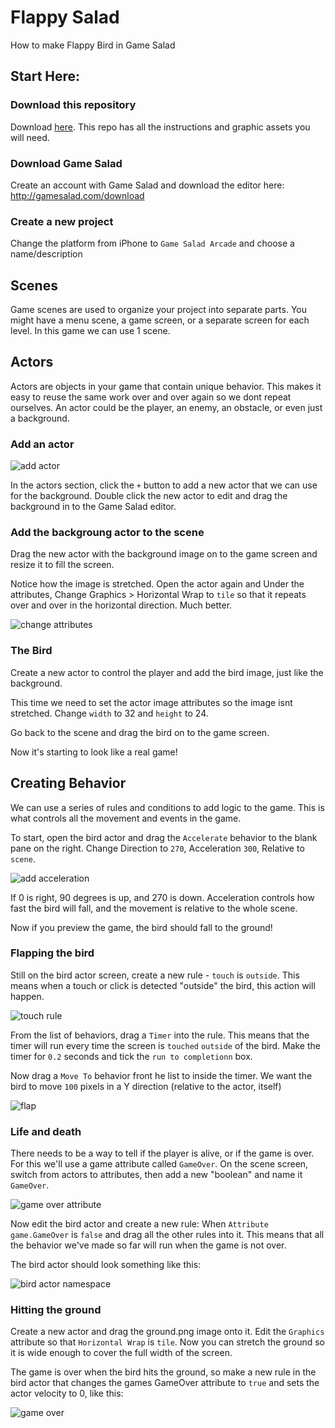 # Flappy Salad
How to make Flappy Bird in Game Salad

## Start Here:

### Download this repository
Download [here](https://github.com/patmood/flappy-salad/archive/master.zip). This repo has all the instructions and graphic assets you will need.

### Download Game Salad
Create an account with Game Salad and download the editor here: http://gamesalad.com/download

### Create a new project
Change the platform from iPhone to `Game Salad Arcade` and choose a name/description

## Scenes
Game scenes are used to organize your project into separate parts. You might have a menu scene, a game screen, or a separate screen for each level. In this game we can use 1 scene.

## Actors
Actors are objects in your game that contain unique behavior. This makes it easy to reuse the same work over and over again so we dont repeat ourselves. An actor could be the player, an enemy, an obstacle, or even just a background.

### Add an actor

![add actor](screenshots/1_add_actor.png)

In the actors section, click the `+` button to add a new actor that we can use for the background. Double click the new actor to edit and drag the background in to the Game Salad editor.

### Add the backgroung actor to the scene
Drag the new actor with the background image on to the game screen and resize it to fill the screen.

Notice how the image is stretched. Open the actor again and Under the attributes, Change Graphics > Horizontal Wrap to `tile` so that it repeats over and over in the horizontal direction. Much better.

![change attributes](screenshots/2_actor_graphics.png)

### The Bird
Create a new actor to control the player and add the bird image, just like the background.

This time we need to set the actor image attributes so the image isnt stretched. Change `width` to 32 and `height` to 24.

Go back to the scene and drag the bird on to the game screen.

Now it's starting to look like a real game!

## Creating Behavior

We can use a series of rules and conditions to add logic to the game. This is what controls all the movement and events in the game.

To start, open the bird actor and drag the `Accelerate` behavior to the blank pane on the right. Change Direction to `270`, Acceleration `300`, Relative to `scene`.

![add acceleration](screenshots/3_gravity.png)

If 0 is right, 90 degrees is up, and 270 is down. Acceleration controls how fast the bird will fall, and the movement is relative to the whole scene.

Now if you preview the game, the bird should fall to the ground!

### Flapping the bird

Still on the bird actor screen, create a new rule - `touch` is `outside`. This means when a touch or click is detected "outside" the bird, this action will happen.

![touch rule](screenshots/4_touch_rule.png)

From the list of behaviors, drag a `Timer` into the rule. This means that the timer will run every time the screen is `touched` `outside` of the bird. Make the timer for `0.2` seconds and tick the `run to completionn` box.

Now drag a `Move To` behavior front he list to inside the timer. We want the bird to move `100` pixels in a Y direction (relative to the actor, itself)

![flap](screenshots/5_flap_motion.png)

### Life and death

There needs to be a way to tell if the player is alive, or if the game is over. For this we'll use a game attribute called `GameOver`. On the scene screen, switch from actors to attributes, then add a new "boolean" and name it `GameOver`.

![game over attribute](screenshots/6_game_over_attribute.png)

Now edit the bird actor and create a new rule: When `Attribute` `game.GameOver` is `false` and drag all the other rules into it. This means that all the behavior we've made so far will run when the game is not over.

The bird actor should look something like this:

![bird actor namespace](screenshots/7_rules_game_over.png)

### Hitting the ground

Create a new actor and drag the ground.png image onto it. Edit the `Graphics` attribute so that `Horizontal Wrap` is `tile`. Now you can stretch the ground so it is wide enough to cover the full width of the screen.

The game is over when the bird hits the ground, so make a new rule in the bird actor that changes the games GameOver attribute to `true` and sets the actor velocity to 0, like this:

![game over](screenshots/8_game_over.png)


